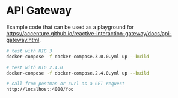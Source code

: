 # API Gateway

Example code that can be used as a playground for https://accenture.github.io/reactive-interaction-gateway/docs/api-gateway.html.

```bash
# test with RIG 3
docker-compose -f docker-compose.3.0.0.yml up --build

# test with RIG 2.4.0
docker-compose -f docker-compose.2.4.0.yml up --build

# call from postman or curl as a GET request
http://localhost:4000/foo
```
